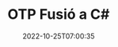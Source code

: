 ---
############################# Static ############################
layout: "auto-gen-merge"
date: 2022-10-25T07:00:35
draft: false
otherformats: pdf pps ppsx ppt pptx rtf tex vdx vsdm vsdx vssm vssx vstm vstx vsx vtx

############################# Head ############################
head_title: "Combina fitxers OTP a C# | OTP Fusió"
head_description: "Combina diversos fitxers OTP en un sol fitxer mitjançant l'API de fusió de documents de C# .NET. Combina pàgines específiques o intervals de pàgines des de diversos documents fins a un sol document."

############################# Header ############################
title: "OTP Fusió a C#"
description: "Combina OTP amb unes quantes línies de codi .NET."
bg_image: "https://cms.admin.containerize.com/templates/aspose/App_Themes/V3/images/bg/header1.png"
bg_overlay: false
button:
    enable: true
    icon: "fas fa-arrow-down"
    label: "Baixeu la prova gratuïta"
    link: "https://downloads.groupdocs.com/merger/net"

############################# SubMenu ############################
submenu:
    enable: true

    left:
        img_alt: "GroupDocs.Merger for .NET"
        image: "https://cms.admin.containerize.com/templates/groupdocs/images/product-logos/90x90-noborder/groupdocs-merger-net.png"
        product: "GroupDocs.Merger"
        platform: ".NET"

    middle:
        button:

            # button loop
            - link: "https://apireference.groupdocs.com/merger/net"
              text: "Referència de l'API"

            # button loop
            - link: "https://github.com/groupdocs-merger"
              text: "Exemples de codi"

            # button loop
            - link: "https://products.groupdocs.app/merger/family"
              text: "Demostracions en directe"

            # button loop
            - link: "https://purchase.groupdocs.com/pricing/merger/net"
              text: "Preus"

    right:
        link_download: "https://downloads.groupdocs.com/merger"
        link_learn: "https://docs.groupdocs.com/merger/net"
        link_buy: "https://purchase.groupdocs.com"

############################# About ############################
about:
    enable: true
    title: "Sobre l'API GroupDocs.Merger for .NET"
    content: |
        [GroupDocs.Merger for .NET](/ca/merger/net/) ofereix una solució convenient per combinar diversos PDF, Microsoft Office (Word, Excel, PowerPoint, OneNote), OpenDocument, HTML, imatges i molts altres documents en un sol fitxer dins de les aplicacions .NET. GroupDocs.Merger us estalviarà molt d'esforç, ja que podeu fusionar documents OTP; no cal instal·lar cap programari, aplicacions d'escriptori o connectors de tercers. Ara no és necessari perdre el temps i combinar fitxers manualment! La missió de GroupDocs és oferir la millor qualitat i simplificar els fluxos de treball de processament de documents.
        
        L'API GroupDocs.Merger és una opció correcta per a solucions corporatives que necessiten funcions de combinació de fitxers. Aquestes API tenen una bona compatibilitat amb tots els sistemes operatius i plataformes principals, inclòs .NET Framework, .NET Standard, .NET Core, Mono.

############################# Steps ############################
steps:
    enable: true
    title_left: "Com combinar diversos fitxers OTP"
    content_left: |
        [GroupDocs.Merger for .NET](/ca/merger/net/) facilita que els desenvolupadors de .NET fusionin dos o més fitxers OTP dins de les seves aplicacions mitjançant la implementació d'un uns quants passos fàcils.
        
        * Creeu una nova instància de **Merger** i passeu la ruta del document font com a paràmetre de constructor.
        * Truqueu a **Join** de la classe **Merger** i passeu la ruta del segon document d'origen.
        * Truqueu a **Save** de la classe **Merger** per desar el document combinat.

    title_right: "Requisits del sistema"
    content_right: |
        Les API de GroupDocs.Merger for .NET són compatibles amb totes les plataformes i sistemes operatius principals. Abans d'executar el codi següent, assegureu-vos que teniu els següents requisits previs instal·lats al vostre sistema.

        * Sistemes operatius: Microsoft Windows, Linux, MacOS
        * Entorns de desenvolupament: Visual Studio, Xamarin, MonoDevelop
        * Marcs: .NET Framework, .NET Standard, .NET Core, Mono
        * Baixeu la darrera versió de GroupDocs.Merger for .NET de [NuGet](https://www.nuget.org/packages/groupdocs.merger)
         
    code: |
     {{% merger/additional-styles %}}
     {{< merger/code-merger title="Com combinar fitxers OTP mitjançant el codi d'exemple C#">}}

        ```csharp    
        // Combineu fitxers OTP mitjançant l'API de GroupDocs.Merger
        // Instanciï Merger amb el document d'entrada OTP
        using (Merger merger = new Merger("input1.otp"))
          {
            // Truqueu al mètode Join de la instància de classe Merger i passeu la segona ruta del document font
            merger.Join("input2.otp");
    
            // Truqueu al mètode Save de la instància de classe Merger per desar el document combinat
            merger.Save("merged-file.otp");
          }
        ```
     {{< /merger/code-merger >}}

############################# Demos ############################
demos:
    enable: true
    title: "Demos en directe: aplicació en línia per combinar documents"
    content: |
       Combina més d'un fitxer OTP ara mateix visitant el lloc web [GroupDocs.Merger Live Demos](https://products.groupdocs.app/merger/otp).
       La demostració en directe té els següents avantatges.
        
############################# About Formats ############################
about_formats:
    enable: true

############################# More Formats ############################
more_formats:
    enable: true
    title: "Fusionar altres formats de document"
    content: |
        L'API de fusió de documents de .NET per a formats de fitxer i imatges. Combina alguns dels formats de document més populars, tal com s'indica a continuació.

############################# Back to top ###############################
back_to_top:
    enable: true
---